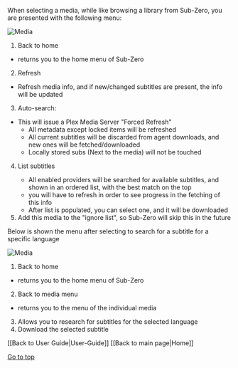 When selecting a media, while like browsing a library from Sub-Zero, you are presented with the following menu:

![Media](https://github.com/pannal/Sub-Zero.bundle/blob/master/Wiki/Images/Item_1.png) 

1. Back to home
 * returns you to the home menu of Sub-Zero
2. Refresh <Media title>
 * Refresh media info, and if new/changed subtitles are present, the info will be updated
3. Auto-search: <Media title>
 * This will issue a Plex Media Server "Forced Refresh"
   - All metadata except locked items will be refreshed
   - All current subtitles will be discarded from agent downloads, and new ones will be fetched/downloaded
   - Locally stored subs (Next to the media) will not be touched
4. List <Language> subtitles
   - All enabled providers will be searched for available subtitles, and shown in an ordered list, with the best match on the top
    - you will have to refresh in order to see progress in the fetching of this info
   - After list is populated, you can select one, and it will be downloaded
5. Add this media to the "ignore list", so Sub-Zero will skip this in the future

Below is shown the menu after selecting to search for a subtitle for a specific language
 
![Media](https://github.com/pannal/Sub-Zero.bundle/blob/master/Wiki/Images/Item_2.png)

1. Back to home
 * returns you to the home menu of Sub-Zero
2. Back to media menu
 * returns you to the menu of the individual media
3. Allows you to research for subtitles for the selected language
4. Download the selected subtitle

[[Back to User Guide|User-Guide]]
[[Back to main page|Home]]

[Go to top](#top)